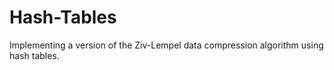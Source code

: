 # Hash-Tables
Implementing a version of the Ziv-Lempel data compression algorithm using hash tables.
